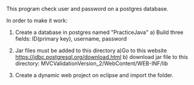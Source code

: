This program check user and password on a postgres database.

In order to make it work:

1) Create a database in postgres named "PracticeJava"
  a) Build three fields: ID(primary key), username, password
  
2) Jar files must be added to this directory
  a)Go to this website https://jdbc.postgresql.org/download.html
  b) download jar file to this directory: MVCValidationVersion_2/WebContent/WEB-INF/lib
  
3) Create a dynamic web project on eclipse and import the folder.
